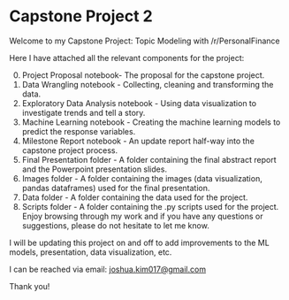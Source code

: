 # Capstone Project 2
Welcome to my Capstone Project: Topic Modeling with /r/PersonalFinance

Here I have attached all the relevant components for the project:

0. Project Proposal notebook- The proposal for the capstone project.
1. Data Wrangling notebook - Collecting, cleaning and transforming the data.
2. Exploratory Data Analysis notebook - Using data visualization to investigate trends and tell a story.
3. Machine Learning notebook - Creating the machine learning models to predict the response variables.
4. Milestone Report notebook - An update report half-way into the capstone project process.
5. Final Presentation folder - A folder containing the final abstract report and the Powerpoint presentation slides.
6. Images folder - A folder containing the images (data visualization, pandas dataframes) used for the final presentation.
7. Data folder - A folder containing the data used for the project.
8. Scripts folder - A folder containing the .py scripts used for the project.
Enjoy browsing through my work and if you have any questions or suggestions, please do not hesitate to let me know.

I will be updating this project on and off to add improvements to the ML models, presentation, data visualization, etc.

I can be reached via email: joshua.kim017@gmail.com

Thank you!
